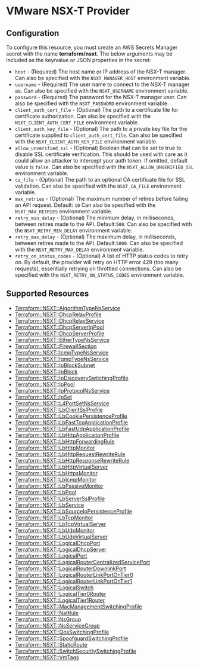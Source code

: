 # VMware NSX-T Provider

## Configuration

To configure this resource, you must create an AWS Secrets Manager secret with the name **terraform/nsxt**. The below arguments may be included as the key/value or JSON properties in the secret:

* `host` - (Required) The host name or IP address of the NSX-T manager. Can also
  be specified with the `NSXT_MANAGER_HOST` environment variable.
* `username` - (Required) The user name to connect to the NSX-T manager as. Can
  also be specified with the `NSXT_USERNAME` environment variable.
* `password` - (Required) The password for the NSX-T manager user. Can also be
  specified with the `NSXT_PASSWORD` environment variable.
* `client_auth_cert_file` - (Optional) The path to a certificate file for
  certificate authorization. Can also be specified with the
  `NSXT_CLIENT_AUTH_CERT_FILE` environment variable.
* `client_auth_key_file` - (Optional) The path to a private key file for the
  certificate supplied to `client_auth_cert_file`. Can also be specified with
  the `NSXT_CLIENT_AUTH_KEY_FILE` environment variable.
* `allow_unverified_ssl` - (Optional) Boolean that can be set to true to disable
  SSL certificate verification. This should be used with care as it could allow
  an attacker to intercept your auth token. If omitted, default value is
  `false`. Can also be specified with the `NSXT_ALLOW_UNVERIFIED_SSL`
  environment variable.
* `ca_file` - (Optional) The path to an optional CA certificate file for SSL
  validation. Can also be specified with the `NSXT_CA_FILE` environment
  variable.
* `max_retries` - (Optional) The maximum number of retires before failing an API
  request. Default: `10` Can also be specified with the `NSXT_MAX_RETRIES`
  environment variable.
* `retry_min_delay` - (Optional) The minimum delay, in milliseconds, between
  retires made to the API. Default:`500`. Can also be specified with the
  `NSXT_RETRY_MIN_DELAY` environment variable.
* `retry_max_delay` - (Optional) The maximum delay, in milliseconds, between
  retires made to the API. Default:`5000`. Can also be specified with the
  `NSXT_RETRY_MAX_DELAY` environment variable.
* `retry_on_status_codes` - (Optional) A list of HTTP status codes to retry on.
  By default, the provider will retry on HTTP error 429 (too many requests),
  essentially retrying on throttled connections. Can also be specified with the
  `NSXT_RETRY_ON_STATUS_CODES` environment variable.


## Supported Resources

* [Terraform::NSXT::AlgorithmTypeNsService](docs/providers/nsxt/AlgorithmTypeNsService.md)
* [Terraform::NSXT::DhcpRelayProfile](docs/providers/nsxt/DhcpRelayProfile.md)
* [Terraform::NSXT::DhcpRelayService](docs/providers/nsxt/DhcpRelayService.md)
* [Terraform::NSXT::DhcpServerIpPool](docs/providers/nsxt/DhcpServerIpPool.md)
* [Terraform::NSXT::DhcpServerProfile](docs/providers/nsxt/DhcpServerProfile.md)
* [Terraform::NSXT::EtherTypeNsService](docs/providers/nsxt/EtherTypeNsService.md)
* [Terraform::NSXT::FirewallSection](docs/providers/nsxt/FirewallSection.md)
* [Terraform::NSXT::IcmpTypeNsService](docs/providers/nsxt/IcmpTypeNsService.md)
* [Terraform::NSXT::IgmpTypeNsService](docs/providers/nsxt/IgmpTypeNsService.md)
* [Terraform::NSXT::IpBlockSubnet](docs/providers/nsxt/IpBlockSubnet.md)
* [Terraform::NSXT::IpBlock](docs/providers/nsxt/IpBlock.md)
* [Terraform::NSXT::IpDiscoverySwitchingProfile](docs/providers/nsxt/IpDiscoverySwitchingProfile.md)
* [Terraform::NSXT::IpPool](docs/providers/nsxt/IpPool.md)
* [Terraform::NSXT::IpProtocolNsService](docs/providers/nsxt/IpProtocolNsService.md)
* [Terraform::NSXT::IpSet](docs/providers/nsxt/IpSet.md)
* [Terraform::NSXT::L4PortSetNsService](docs/providers/nsxt/L4PortSetNsService.md)
* [Terraform::NSXT::LbClientSslProfile](docs/providers/nsxt/LbClientSslProfile.md)
* [Terraform::NSXT::LbCookiePersistenceProfile](docs/providers/nsxt/LbCookiePersistenceProfile.md)
* [Terraform::NSXT::LbFastTcpApplicationProfile](docs/providers/nsxt/LbFastTcpApplicationProfile.md)
* [Terraform::NSXT::LbFastUdpApplicationProfile](docs/providers/nsxt/LbFastUdpApplicationProfile.md)
* [Terraform::NSXT::LbHttpApplicationProfile](docs/providers/nsxt/LbHttpApplicationProfile.md)
* [Terraform::NSXT::LbHttpForwardingRule](docs/providers/nsxt/LbHttpForwardingRule.md)
* [Terraform::NSXT::LbHttpMonitor](docs/providers/nsxt/LbHttpMonitor.md)
* [Terraform::NSXT::LbHttpRequestRewriteRule](docs/providers/nsxt/LbHttpRequestRewriteRule.md)
* [Terraform::NSXT::LbHttpResponseRewriteRule](docs/providers/nsxt/LbHttpResponseRewriteRule.md)
* [Terraform::NSXT::LbHttpVirtualServer](docs/providers/nsxt/LbHttpVirtualServer.md)
* [Terraform::NSXT::LbHttpsMonitor](docs/providers/nsxt/LbHttpsMonitor.md)
* [Terraform::NSXT::LbIcmpMonitor](docs/providers/nsxt/LbIcmpMonitor.md)
* [Terraform::NSXT::LbPassiveMonitor](docs/providers/nsxt/LbPassiveMonitor.md)
* [Terraform::NSXT::LbPool](docs/providers/nsxt/LbPool.md)
* [Terraform::NSXT::LbServerSslProfile](docs/providers/nsxt/LbServerSslProfile.md)
* [Terraform::NSXT::LbService](docs/providers/nsxt/LbService.md)
* [Terraform::NSXT::LbSourceIpPersistenceProfile](docs/providers/nsxt/LbSourceIpPersistenceProfile.md)
* [Terraform::NSXT::LbTcpMonitor](docs/providers/nsxt/LbTcpMonitor.md)
* [Terraform::NSXT::LbTcpVirtualServer](docs/providers/nsxt/LbTcpVirtualServer.md)
* [Terraform::NSXT::LbUdpMonitor](docs/providers/nsxt/LbUdpMonitor.md)
* [Terraform::NSXT::LbUdpVirtualServer](docs/providers/nsxt/LbUdpVirtualServer.md)
* [Terraform::NSXT::LogicalDhcpPort](docs/providers/nsxt/LogicalDhcpPort.md)
* [Terraform::NSXT::LogicalDhcpServer](docs/providers/nsxt/LogicalDhcpServer.md)
* [Terraform::NSXT::LogicalPort](docs/providers/nsxt/LogicalPort.md)
* [Terraform::NSXT::LogicalRouterCentralizedServicePort](docs/providers/nsxt/LogicalRouterCentralizedServicePort.md)
* [Terraform::NSXT::LogicalRouterDownlinkPort](docs/providers/nsxt/LogicalRouterDownlinkPort.md)
* [Terraform::NSXT::LogicalRouterLinkPortOnTier0](docs/providers/nsxt/LogicalRouterLinkPortOnTier0.md)
* [Terraform::NSXT::LogicalRouterLinkPortOnTier1](docs/providers/nsxt/LogicalRouterLinkPortOnTier1.md)
* [Terraform::NSXT::LogicalSwitch](docs/providers/nsxt/LogicalSwitch.md)
* [Terraform::NSXT::LogicalTier0Router](docs/providers/nsxt/LogicalTier0Router.md)
* [Terraform::NSXT::LogicalTier1Router](docs/providers/nsxt/LogicalTier1Router.md)
* [Terraform::NSXT::MacManagementSwitchingProfile](docs/providers/nsxt/MacManagementSwitchingProfile.md)
* [Terraform::NSXT::NatRule](docs/providers/nsxt/NatRule.md)
* [Terraform::NSXT::NsGroup](docs/providers/nsxt/NsGroup.md)
* [Terraform::NSXT::NsServiceGroup](docs/providers/nsxt/NsServiceGroup.md)
* [Terraform::NSXT::QosSwitchingProfile](docs/providers/nsxt/QosSwitchingProfile.md)
* [Terraform::NSXT::SpoofguardSwitchingProfile](docs/providers/nsxt/SpoofguardSwitchingProfile.md)
* [Terraform::NSXT::StaticRoute](docs/providers/nsxt/StaticRoute.md)
* [Terraform::NSXT::SwitchSecuritySwitchingProfile](docs/providers/nsxt/SwitchSecuritySwitchingProfile.md)
* [Terraform::NSXT::VmTags](docs/providers/nsxt/VmTags.md)